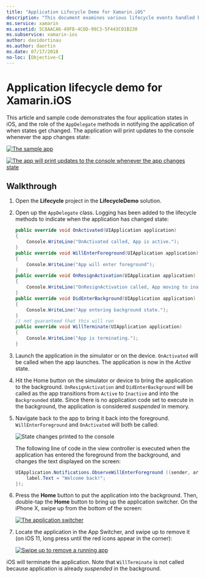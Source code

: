 ```yaml
---
title: "Application Lifecycle Demo for Xamarin.iOS"
description: "This document examines various lifecycle events handled by the app delegate in an iOS application, demonstrating when and how these events are handled."
ms.service: xamarin
ms.assetid: 5C8AACA6-49F8-4C6D-99C3-5F443C01B230
ms.subservice: xamarin-ios
author: davidortinau
ms.author: daortin
ms.date: 07/17/2018
no-loc: [Objective-C]
---
```

# Application lifecycle demo for Xamarin.iOS

This article and sample code demonstrates the four application states in iOS, and the role of the `AppDelegate` methods in notifying the application of when states get changed. The application will print updates to the console whenever the app changes state:

[![The sample app](application-lifecycle-demo-images/image3-sml.png)](application-lifecycle-demo-images/image3.png#lightbox)

[![The app will print updates to the console whenever the app changes state](application-lifecycle-demo-images/image4.png)](application-lifecycle-demo-images/image4.png#lightbox)

## Walkthrough

1. Open the **Lifecycle** project in the **LifecycleDemo** solution.
1. Open up the `AppDelegate` class. Logging has been added to the lifecycle methods to indicate when the application has changed state:

    ```csharp
    public override void OnActivated(UIApplication application)
    {
        Console.WriteLine("OnActivated called, App is active.");
    }
    public override void WillEnterForeground(UIApplication application)
    {
        Console.WriteLine("App will enter foreground");
    }
    public override void OnResignActivation(UIApplication application)
    {
        Console.WriteLine("OnResignActivation called, App moving to inactive state.");
    }
    public override void DidEnterBackground(UIApplication application)
    {
        Console.WriteLine("App entering background state.");
    }
    // not guaranteed that this will run
    public override void WillTerminate(UIApplication application)
    {
        Console.WriteLine("App is terminating.");
    }
    ```

1. Launch the application in the simulator or on the device. `OnActivated` will be called when the app launches. The application is now in the _Active_ state.
1. Hit the Home button on the simulator or device to bring the application to the background. `OnResignActivation` and `DidEnterBackground` will be called as the app transitions from `Active` to `Inactive` and into the `Backgrounded` state. Since there is no application code set to execute in the background, the application is considered _suspended_ in memory.
1. Navigate back to the app to bring it back into the foreground. `WillEnterForeground` and `OnActivated` will both be called:

    ![State changes printed to the console](application-lifecycle-demo-images/image4.png)

    The following line of code in the view controller is executed when the application has entered the foreground from the background, and changes the text displayed on the screen:

    ```csharp
    UIApplication.Notifications.ObserveWillEnterForeground ((sender, args) => {
        label.Text = "Welcome back!";
    });
    ```

1. Press the **Home** button to put the application into the background. Then, double-tap the **Home** button to bring up the application switcher. On the iPhone X, swipe up from the bottom of the screen:

    [![The application switcher](application-lifecycle-demo-images/app-switcher-sml.png "The application switcher")](application-lifecycle-demo-images/app-switcher.png#lightbox)

1. Locate the application in the App Switcher, and swipe up to remove it (on iOS 11, long press until the red icons appear in the corner):

    [![Swipe up to remove a running app](application-lifecycle-demo-images/app-switcher-swipe-sml.png "Swipe up to remove a running app")](application-lifecycle-demo-images/app-switcher-swipe.png#lightbox)

iOS will terminate the application. Note that `WillTerminate` is not called because application is already _suspended_ in the background.

